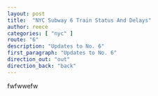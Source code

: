 ```yaml
---
layout: post
title:  "NYC Subway 6 Train Status And Delays"
author: reece
categories: [ "nyc" ]
route: "6"
description: "Updates to No. 6"
first_paragraph: "Updates to No. 6"
direction_out: "out"
direction_back: "back"
---
```


fwfwwefw
